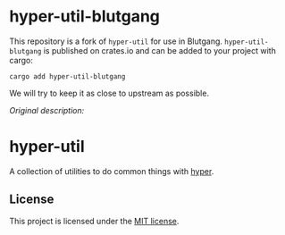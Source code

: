 # hyper-util-blutgang

This repository is a fork of `hyper-util` for use in Blutgang. `hyper-util-blutgang` is published on crates.io and can be added to your project with cargo:
```
cargo add hyper-util-blutgang
```
We will try to keep it as close to upstream as possible.   

*Original description:*

# hyper-util

A collection of utilities to do common things with [hyper](https://hyper.rs).

## License

This project is licensed under the [MIT license](./LICENSE).
